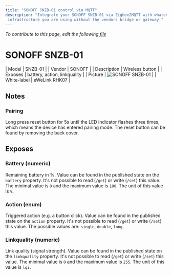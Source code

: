 ```yaml
---
title: "SONOFF SNZB-01 control via MQTT"
description: "Integrate your SONOFF SNZB-01 via Zigbee2MQTT with whatever smart home
 infrastructure you are using without the vendors bridge or gateway."
---
```


*To contribute to this page, edit the following
[file](https://github.com/Koenkk/zigbee2mqtt.io/blob/master/docs/devices/SNZB-01.md)*

# SONOFF SNZB-01

| Model | SNZB-01  |
| Vendor  | SONOFF  |
| Description | Wireless button |
| Exposes | battery, action, linkquality |
| Picture | ![SONOFF SNZB-01](../images/devices/SNZB-01.jpg) |
| White-label | eWeLink RHK07 |

## Notes


### Pairing
Long press reset button for 5s until the LED indicator flashes three times, which means the device has entered pairing mode.
The reset button can be found by removing the back cover.



## Exposes

### Battery (numeric)
Remaining battery in %.
Value can be found in the published state on the `battery` property.
It's not possible to read (`/get`) or write (`/set`) this value.
The minimal value is `0` and the maximum value is `100`.
The unit of this value is `%`.

### Action (enum)
Triggered action (e.g. a button click).
Value can be found in the published state on the `action` property.
It's not possible to read (`/get`) or write (`/set`) this value.
The possible values are: `single`, `double`, `long`.

### Linkquality (numeric)
Link quality (signal strength).
Value can be found in the published state on the `linkquality` property.
It's not possible to read (`/get`) or write (`/set`) this value.
The minimal value is `0` and the maximum value is `255`.
The unit of this value is `lqi`.

